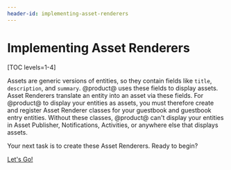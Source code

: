 ```yaml
---
header-id: implementing-asset-renderers
---
```


# Implementing Asset Renderers

[TOC levels=1-4]

Assets are generic versions of entities, so they contain fields like `title`,
`description`, and `summary`. @product@ uses these fields to display assets. 
Asset Renderers translate an entity into an asset via these fields. For 
@product@ to display your entities as assets, you must therefore create and 
register Asset Renderer classes for your guestbook and guestbook entry entities. 
Without these classes, @product@ can't display your entities in Asset Publisher, 
Notifications, Activities, or anywhere else that displays assets. 

Your next task is to create these Asset Renderers. Ready to begin? 

<a class="go-link btn btn-primary" href="/docs/7-0/tutorials/-/knowledge_base/t/implementing-a-guestbook-asset-renderer">Let's Go!<span class="icon-circle-arrow-right"></span></a>
